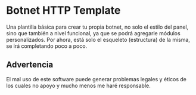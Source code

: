 # Botnet HTTP Template

Una plantilla básica para crear tu propia botnet, no solo el estilo del panel, sino que también a nivel funcional, ya que se podrá agregarle módulos personalizados. Por ahora, está solo el esqueleto (estructura) de la misma, se irá completando poco a poco.

## Advertencia

El mal uso de este software puede generar problemas legales y éticos de los cuales no apoyo y mucho menos me haré responsable.

